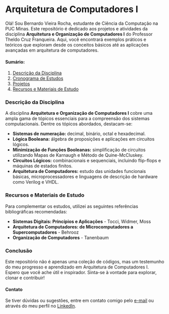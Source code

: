 # Arquitetura de Computadores I

Olá! Sou Bernardo Vieira Rocha, estudante de Ciência da Computação na PUC Minas. Este repositório é dedicado aos projetos e atividades da disciplina **Arquitetura e Organização de Computadores I** do Professor Theldo Cruz Franqueira. Aqui, você encontrará exemplos práticos e teóricos que exploram desde os conceitos básicos até as aplicações avançadas em arquitetura de computadores.

#### Sumário:
1. [Descrição da Disciplina](#descrição-da-disciplina)
2. [Cronograma de Estudos](#cronograma-de-estudos)
3. [Projetos](#projetos)
4. [Recursos e Materiais de Estudo](#recursos-e-materiais-de-estudo)

### Descrição da Disciplina
A disciplina **Arquitetura e Organização de Computadores I** cobre uma ampla gama de tópicos essenciais para a compreensão dos sistemas computacionais. Dentre os tópicos abordados, destacam-se:

- **Sistemas de numeração:** decimal, binário, octal e hexadecimal.
- **Lógica Booleana:** álgebra de proposições e aplicações em circuitos lógicos.
- **Minimização de Funções Booleanas:** simplificação de circuitos utilizando Mapas de Karnaugh e Método de Quine-McCluskey.
- **Circuitos Lógicos:** combinacionais e sequenciais, incluindo flip-flops e máquinas de estados finitos.
- **Arquitetura de Computadores:** estudo das unidades funcionais básicas, microprocessadores e linguagens de descrição de hardware como Verilog e VHDL.

### Recursos e Materiais de Estudo
Para complementar os estudos, utilizei as seguintes referências bibliográficas recomendadas:

- **Sistemas Digitais: Princípios e Aplicações** - Tocci, Widmer, Moss
- **Arquitetura de Computadores: de Microcomputadores a Supercomputadores** - Behrooz
- **Organização de Computadores** - Tanenbaum

### Conclusão
Este repositório não é apenas uma coleção de códigos, mas um testemunho do meu progresso e aprendizado em Arquitetura de Computadores I. Espero que você ache útil e inspirador. Sinta-se à vontade para explorar, clonar e contribuir!

#### Contato
Se tiver dúvidas ou sugestões, entre em contato comigo pelo [e-mail](mailto:bernardo.rocha.676403@pucminas.br) ou através do meu perfil no [LinkedIn](https://www.linkedin.com/in/bernardovieirarocha/).
